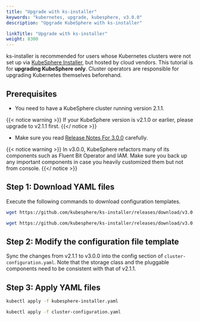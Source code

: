 ```yaml
---
title: "Upgrade with ks-installer"
keywords: "kubernetes, upgrade, kubesphere, v3.0.0"
description: "Upgrade KubeSphere with ks-installer"

linkTitle: "Upgrade with ks-installer"
weight: 8300
---
```


ks-installer is recommended for users whose Kubernetes clusters were not set up via [KubeSphere Installer](https://v2-1.docs.kubesphere.io/docs/installation/all-in-one/#step-2-download-installer-package), but hosted by cloud vendors. This tutorial is for **upgrading KubeSphere only**. Cluster operators are responsible for upgrading Kubernetes themselves beforehand.

## Prerequisites

- You need to have a KubeSphere cluster running version 2.1.1.

{{< notice warning >}}
If your KubeSphere version is v2.1.0 or earlier, please upgrade to v2.1.1 first.
{{</ notice >}}

- Make sure you read [Release Notes For 3.0.0](../../release/release-v300/) carefully.

{{< notice warning >}}
In v3.0.0, KubeSphere refactors many of its components such as Fluent Bit Operator and IAM. Make sure you back up any important components in case you heavily customized them but not from console.
{{</ notice >}}

## Step 1: Download YAML files

Execute the following commands to download configuration templates.

```bash
wget https://github.com/kubesphere/ks-installer/releases/download/v3.0.0/kubesphere-installer.yaml
```

```bash
wget https://github.com/kubesphere/ks-installer/releases/download/v3.0.0/cluster-configuration.yaml
```

## Step 2: Modify the configuration file template

Sync the changes from v2.1.1 to v3.0.0 into the config section of `cluster-configuration.yaml`. Note that the storage class and the pluggable components need to be consistent with that of v2.1.1.

## Step 3: Apply YAML files

```bash
kubectl apply -f kubesphere-installer.yaml
```

```bash
kubectl apply -f cluster-configuration.yaml
```